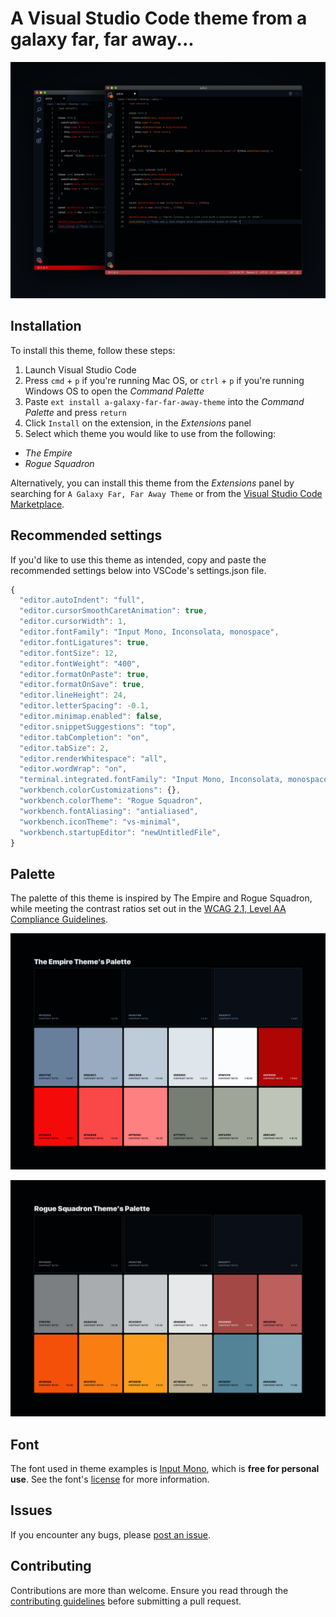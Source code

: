 # A Visual Studio Code theme from a galaxy far, far away...

![Rogue Squadron Theme example](./images/editor-examples.png)

## Installation

To install this theme, follow these steps:

1. Launch Visual Studio Code
2. Press `cmd` + `p` if you're running Mac OS, or `ctrl` + `p` if you're running Windows OS to open the _Command Palette_
3. Paste `ext install a-galaxy-far-far-away-theme` into the _Command Palette_ and press `return`
4. Click `Install` on the extension, in the _Extensions_ panel
5. Select which theme you would like to use from the following:

- _The Empire_
- _Rogue Squadron_

Alternatively, you can install this theme from the _Extensions_ panel by searching for
`A Galaxy Far, Far Away Theme` or from the [Visual Studio Code Marketplace](https://marketplace.visualstudio.com/items?itemName=DanMad.a-galaxy-far-far-away-theme).

## Recommended settings

If you'd like to use this theme as intended, copy and paste the recommended settings below into VSCode's settings.json file.

```javascript
{
  "editor.autoIndent": "full",
  "editor.cursorSmoothCaretAnimation": true,
  "editor.cursorWidth": 1,
  "editor.fontFamily": "Input Mono, Inconsolata, monospace",
  "editor.fontLigatures": true,
  "editor.fontSize": 12,
  "editor.fontWeight": "400",
  "editor.formatOnPaste": true,
  "editor.formatOnSave": true,
  "editor.lineHeight": 24,
  "editor.letterSpacing": -0.1,
  "editor.minimap.enabled": false,
  "editor.snippetSuggestions": "top",
  "editor.tabCompletion": "on",
  "editor.tabSize": 2,
  "editor.renderWhitespace": "all",
  "editor.wordWrap": "on",
  "terminal.integrated.fontFamily": "Input Mono, Inconsolata, monospace",
  "workbench.colorCustomizations": {},
  "workbench.colorTheme": "Rogue Squadron",
  "workbench.fontAliasing": "antialiased",
  "workbench.iconTheme": "vs-minimal",
  "workbench.startupEditor": "newUntitledFile",
}
```

## Palette

The palette of this theme is inspired by The Empire and Rogue Squadron, while meeting the contrast ratios set out in the [WCAG 2.1, Level AA Compliance Guidelines](https://www.w3.org/TR/WCAG21/).

![The Empire Theme palette](./images/the-empire-theme-palette.png)

![Rogue Squadron Theme palette](./images/rogue-squadron-theme-palette.png)

## Font

The font used in theme examples is [Input Mono](https://input.fontbureau.com), which is **free for personal use**. See the font's [license](https://input.fontbureau.com/license/) for more information.

## Issues

If you encounter any bugs, please [post an issue](https://github.com/DanMad/a-galaxy-far-far-away-theme/issues).

## Contributing

Contributions are more than welcome. Ensure you read through the [contributing guidelines](https://github.com/DanMad/a-galaxy-far-far-away-theme/blob/master/CONTRIBUTING.md) before submitting a pull request.
